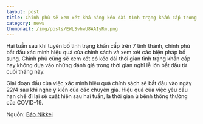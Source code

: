 ```yaml
---
layout: post
title: Chính phủ sẽ xem xét khả năng kéo dài tình trạng khẩn cấp trong dịp Tuần Lễ vàng
category: news
thumbnail: /img/posts/EWLSvhwU8AAIyRm.png
---
```

Hai tuần sau khi tuyên bố tình trạng khẩn cấp trên 7 tỉnh thành, chính phủ bắt đầu xác minh hiệu quả của chính sách và xem xét các biện pháp bổ sung. Chính phủ cũng sẽ xem xét có kéo dài thời gian tình trạng khẩn cấp hay không dựa vào những đánh giá trong thời gian nghỉ lễ lớn bắt đầu từ cuối tháng này.

Giai đoạn đầu của việc xác minh hiệu quả chính sách sẽ bắt đầu vào ngày 22/4 sau khi nghe ý kiến ​​của các chuyên gia. Hiệu quả của việc yêu cầu hạn chế đi lại sẽ xuất hiện sau hai tuần, là thời gian ủ bệnh thông thường của COVID-19.

Nguồn: [Báo Nikkei](https://www.nikkei.com/article/DGXMZO58302120R20C20A4MM8000/)
